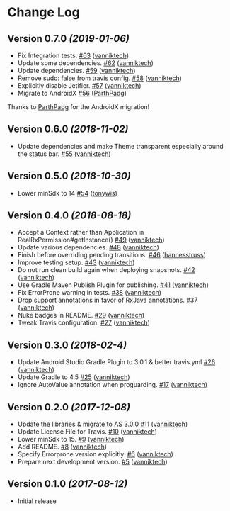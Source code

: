 # Change Log

Version 0.7.0 *(2019-01-06)*
----------------------------

- Fix Integration tests. [\#63](https://github.com/vanniktech/RxPermission/pull/63) ([vanniktech](https://github.com/vanniktech))
- Update some dependencies. [\#62](https://github.com/vanniktech/RxPermission/pull/62) ([vanniktech](https://github.com/vanniktech))
- Update dependencies. [\#59](https://github.com/vanniktech/RxPermission/pull/59) ([vanniktech](https://github.com/vanniktech))
- Remove sudo: false from travis config. [\#58](https://github.com/vanniktech/RxPermission/pull/58) ([vanniktech](https://github.com/vanniktech))
- Explicitly disable Jetifier. [\#57](https://github.com/vanniktech/RxPermission/pull/57) ([vanniktech](https://github.com/vanniktech))
- Migrate to AndroidX [\#56](https://github.com/vanniktech/RxPermission/pull/56) ([ParthPadg](https://github.com/ParthPadg))

Thanks to [ParthPadg](https://github.com/ParthPadg) for the AndroidX migration!

Version 0.6.0 *(2018-11-02)*
----------------------------

- Update dependencies and make Theme transparent especially around the status bar. [\#55](https://github.com/vanniktech/RxPermission/pull/55) ([vanniktech](https://github.com/vanniktech))

Version 0.5.0 *(2018-10-30)*
----------------------------

- Lower minSdk to 14 [\#54](https://github.com/vanniktech/RxPermission/pull/54) ([tonywis](https://github.com/tonywis))

Version 0.4.0 *(2018-08-18)*
----------------------------

- Accept a Context rather than Application in RealRxPermission\#getInstance\(\) [\#49](https://github.com/vanniktech/RxPermission/pull/49) ([vanniktech](https://github.com/vanniktech))
- Update various dependencies. [\#48](https://github.com/vanniktech/RxPermission/pull/48) ([vanniktech](https://github.com/vanniktech))
- Finish before overriding pending transitions. [\#46](https://github.com/vanniktech/RxPermission/pull/46) ([hannesstruss](https://github.com/hannesstruss))
- Improve testing setup. [\#43](https://github.com/vanniktech/RxPermission/pull/43) ([vanniktech](https://github.com/vanniktech))
- Do not run clean build again when deploying snapshots. [\#42](https://github.com/vanniktech/RxPermission/pull/42) ([vanniktech](https://github.com/vanniktech))
- Use Gradle Maven Publish Plugin for publishing. [\#41](https://github.com/vanniktech/RxPermission/pull/41) ([vanniktech](https://github.com/vanniktech))
- Fix ErrorProne warning in tests. [\#38](https://github.com/vanniktech/RxPermission/pull/38) ([vanniktech](https://github.com/vanniktech))
- Drop support annotations in favor of RxJava annotations. [\#37](https://github.com/vanniktech/RxPermission/pull/37) ([vanniktech](https://github.com/vanniktech))
- Nuke badges in README. [\#29](https://github.com/vanniktech/RxPermission/pull/29) ([vanniktech](https://github.com/vanniktech))
- Tweak Travis configuration. [\#27](https://github.com/vanniktech/RxPermission/pull/27) ([vanniktech](https://github.com/vanniktech))

Version 0.3.0 *(2018-02-4)*
---------------------------

- Update Android Studio Gradle Plugin to 3.0.1 & better travis.yml [\#26](https://github.com/vanniktech/RxPermission/pull/26) ([vanniktech](https://github.com/vanniktech))
- Update Gradle to 4.5 [\#25](https://github.com/vanniktech/RxPermission/pull/25) ([vanniktech](https://github.com/vanniktech))
- Ignore AutoValue annotation when proguarding. [\#17](https://github.com/vanniktech/RxPermission/pull/17) ([vanniktech](https://github.com/vanniktech))

Version 0.2.0 *(2017-12-08)*
----------------------------

- Update the libraries & migrate to AS 3.0.0 [\#11](https://github.com/vanniktech/RxPermission/pull/11) ([vanniktech](https://github.com/vanniktech))
- Update License File for Travis. [\#10](https://github.com/vanniktech/RxPermission/pull/10) ([vanniktech](https://github.com/vanniktech))
- Lower minSdk to 15. [\#9](https://github.com/vanniktech/RxPermission/pull/9) ([vanniktech](https://github.com/vanniktech))
- Add README. [\#8](https://github.com/vanniktech/RxPermission/pull/8) ([vanniktech](https://github.com/vanniktech))
- Specify Errorprone version explicitly. [\#6](https://github.com/vanniktech/RxPermission/pull/6) ([vanniktech](https://github.com/vanniktech))
- Prepare next development version. [\#5](https://github.com/vanniktech/RxPermission/pull/5) ([vanniktech](https://github.com/vanniktech))

Version 0.1.0 *(2017-08-12)*
----------------------------

- Initial release
